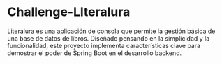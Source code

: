 # Challenge-Llteralura
Literalura es una aplicación de consola que permite la gestión básica de una base de datos de libros. Diseñado pensando en la simplicidad y la funcionalidad, este proyecto implementa características clave para demostrar el poder de Spring Boot en el desarrollo backend.
